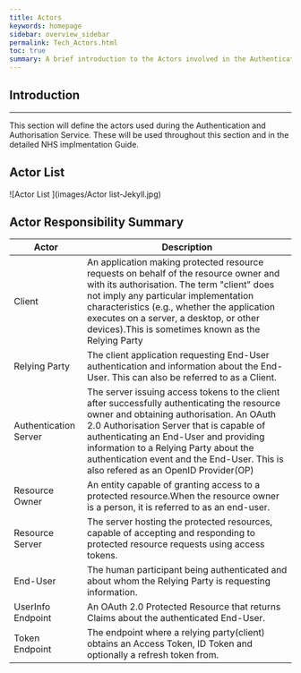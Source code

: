 ```yaml
---
title: Actors 
keywords: homepage
sidebar: overview_sidebar
permalink: Tech_Actors.html
toc: true
summary: A brief introduction to the Actors involved in the Authentication and Authorisation.
---
```


## Introduction

---

This section will define the actors used during the Authentication and Authorisation Service.  These will be used throughout this section and in the detailed NHS implmentation Guide.

## Actor List


![Actor List ](images/Actor list-Jekyll.jpg)




## Actor Responsibility Summary

| Actor | Description |
| ------ | -------------|
| Client | An application making protected resource requests on behalf of the resource owner and with its authorisation.  The term "client" does  not imply any particular implementation characteristics (e.g., whether the application executes on a server, a desktop, or other devices).This is sometimes known as the Relying Party |
| Relying Party | The client application requesting End-User authentication and information about the End-User. This can also be referred to as a Client. |
| Authentication Server | The server issuing access tokens to the client after successfully authenticating the resource owner and obtaining authorisation.  An OAuth 2.0 Authorisation Server that is capable of authenticating an End-User and providing information to a Relying Party about the authentication event and the End-User. This is also refered as an OpenID Provider(OP) |
| Resource Owner | An entity capable of granting access to a protected resource.When the resource owner is a person, it is referred to as an end-user. |
| Resource Server | The server hosting the protected resources, capable of accepting and responding to protected resource requests using access tokens. |
| End-User| The human participant being authenticated and about whom the Relying Party is requesting information.|
| UserInfo Endpoint | An OAuth 2.0 Protected Resource that returns Claims about the authenticated End-User. |
| Token Endpoint | The endpoint where a relying party(client) obtains an Access Token, ID Token and optionally a refresh token from. |